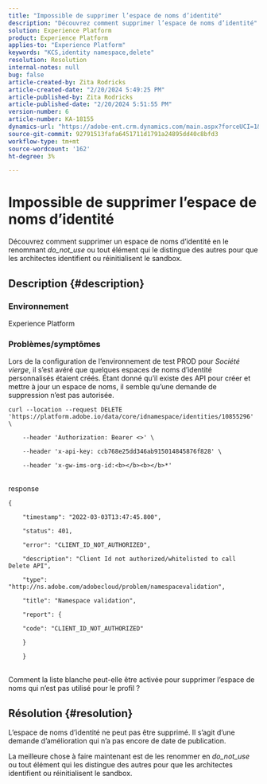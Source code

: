 ```yaml
---
title: "Impossible de supprimer l’espace de noms d’identité"
description: "Découvrez comment supprimer l’espace de noms d’identité"
solution: Experience Platform
product: Experience Platform
applies-to: "Experience Platform"
keywords: "KCS,identity namespace,delete"
resolution: Resolution
internal-notes: null
bug: false
article-created-by: Zita Rodricks
article-created-date: "2/20/2024 5:49:25 PM"
article-published-by: Zita Rodricks
article-published-date: "2/20/2024 5:51:55 PM"
version-number: 6
article-number: KA-18155
dynamics-url: "https://adobe-ent.crm.dynamics.com/main.aspx?forceUCI=1&pagetype=entityrecord&etn=knowledgearticle&id=e8603b5f-18d0-ee11-9079-6045bd006b4b"
source-git-commit: 92791513fafa6451711d1791a24895dd40c8bfd3
workflow-type: tm+mt
source-wordcount: '162'
ht-degree: 3%

---
```


# Impossible de supprimer l’espace de noms d’identité


Découvrez comment supprimer un espace de noms d’identité en le renommant *do_not_use* ou tout élément qui le distingue des autres pour que les architectes identifient ou réinitialisent le sandbox.

## Description {#description}


### <b>Environnement</b>

Experience Platform



### <b>Problèmes/symptômes</b>

Lors de la configuration de l’environnement de test PROD pour *Société vierge*, il s’est avéré que quelques espaces de noms d’identité personnalisés étaient créés. Étant donné qu’il existe des API pour créer et mettre à jour un espace de noms, il semble qu’une demande de suppression n’est pas autorisée.


```
curl --location --request DELETE 'https://platform.adobe.io/data/core/idnamespace/identities/10855296' \

    --header 'Authorization: Bearer <>' \

    --header 'x-api-key: ccb768e25dd346ab915014845876f828' \

    --header 'x-gw-ims-org-id:<b></b><b></b>*'
```


<br>response<br>

```
{

    "timestamp": "2022-03-03T13:47:45.800",

    "status": 401,

    "error": "CLIENT_ID_NOT_AUTHORIZED",

    "description": "Client Id not authorized/whitelisted to call Delete API",

    "type": "http://ns.adobe.com/adobecloud/problem/namespacevalidation",

    "title": "Namespace validation",

    "report": {

    "code": "CLIENT_ID_NOT_AUTHORIZED"

    }

    }
```


<br>Comment la liste blanche peut-elle être activée pour supprimer l’espace de noms qui n’est pas utilisé pour le profil ?<br>



## Résolution {#resolution}


L’espace de noms d’identité ne peut pas être supprimé. Il s’agit d’une demande d’amélioration qui n’a pas encore de date de publication.

La meilleure chose à faire maintenant est de les renommer en *do_not_use* ou tout élément qui les distingue des autres pour que les architectes identifient ou réinitialisent le sandbox.
